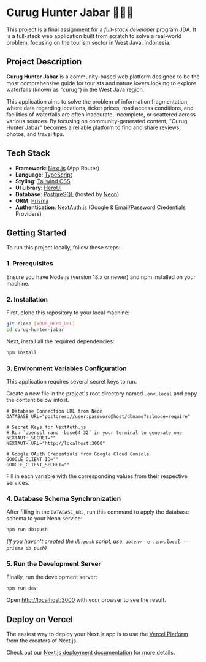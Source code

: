# Curug Hunter Jabar 🥶🥶🥶

This project is a final assignment for a *full-stack developer* program JDA. It is a full-stack web application built from scratch to solve a real-world problem, focusing on the tourism sector in West Java, Indonesia.

## Project Description

**Curug Hunter Jabar** is a community-based web platform designed to be the most comprehensive guide for tourists and nature lovers looking to explore waterfalls (known as "curug") in the West Java region.

This application aims to solve the problem of information fragmentation, where data regarding locations, ticket prices, road access conditions, and facilities of waterfalls are often inaccurate, incomplete, or scattered across various sources. By focusing on community-generated content, "Curug Hunter Jabar" becomes a reliable platform to find and share reviews, photos, and travel tips.

## Tech Stack

-   **Framework**: [Next.js](https://nextjs.org/) (App Router)
-   **Language**: [TypeScript](https://www.typescriptlang.org/)
-   **Styling**: [Tailwind CSS](https://tailwindcss.com/)
-   **UI Library**: [HeroUI](https://www.heroui.com/)
-   **Database**: [PostgreSQL](https://www.postgresql.org/) (hosted by [Neon](https://neon.tech/))
-   **ORM**: [Prisma](https://www.prisma.io/)
-   **Authentication**: [NextAuth.js](https://next-auth.js.org/) (Google & Email/Password Credentials Providers)

## Getting Started

To run this project locally, follow these steps:

### 1. Prerequisites

Ensure you have Node.js (version 18.x or newer) and npm installed on your machine.

### 2. Installation

First, clone this repository to your local machine:

```bash
git clone [YOUR_REPO_URL]
cd curug-hunter-jabar
```

Next, install all the required dependencies:

```bash
npm install
```

### 3. Environment Variables Configuration

This application requires several secret keys to run.

Create a new file in the project's root directory named `.env.local` and copy the content below into it.

```env
# Database Connection URL from Neon
DATABASE_URL="postgres://user:password@host/dbname?sslmode=require"

# Secret Keys for NextAuth.js
# Run `openssl rand -base64 32` in your terminal to generate one
NEXTAUTH_SECRET=""
NEXTAUTH_URL="http://localhost:3000"

# Google OAuth Credentials from Google Cloud Console
GOOGLE_CLIENT_ID=""
GOOGLE_CLIENT_SECRET=""
```

Fill in each variable with the corresponding values from their respective services.

### 4. Database Schema Synchronization

After filling in the `DATABASE_URL`, run this command to apply the database schema to your Neon service:

```bash
npm run db:push
```

*(If you haven't created the `db:push` script, use: `dotenv -e .env.local -- prisma db push`)*

### 5. Run the Development Server

Finally, run the development server:

```bash
npm run dev
```

Open [http://localhost:3000](http://localhost:3000) with your browser to see the result.

## Deploy on Vercel

The easiest way to deploy your Next.js app is to use the [Vercel Platform](https://vercel.com/new?utm_medium=default-template&filter=next.js&utm_source=create-next-app&utm_campaign=create-next-app-readme) from the creators of Next.js.

Check out our [Next.js deployment documentation](https://nextjs.org/docs/app/building-your-application/deploying) for more details.
